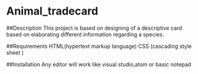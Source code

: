 # Animal_tradecard

##Description
This project is based on designing of a descriptive card based on elaborating different information regarding a species.

##Requirements
HTML(hypertext markup language) 
CSS (cascading style sheet )

##Installation
Any editor will work like visual studio,atom or basic notepad
